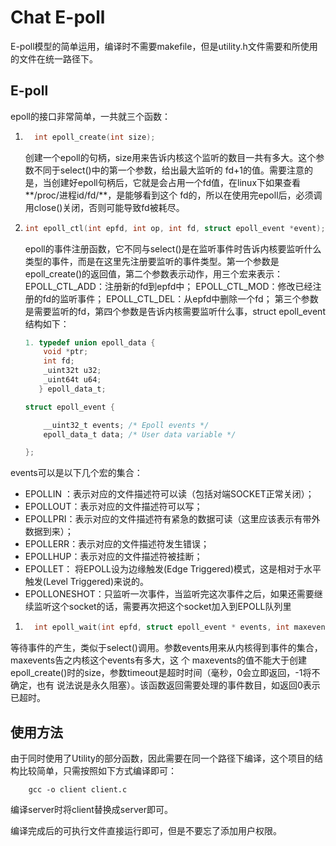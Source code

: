 # Chat E-poll
E-poll模型的简单运用，编译时不需要makefile，但是utility.h文件需要和所使用的文件在统一路径下。



## E-poll

 epoll的接口非常简单，一共就三个函数：
1. ```c
     int epoll_create(int size); 
   ```


     创建一个epoll的句柄，size用来告诉内核这个监听的数目一共有多大。这个参数不同于select()中的第一个参数，给出最大监听的 fd+1的值。需要注意的是，当创建好epoll句柄后，它就是会占用一个fd值，在linux下如果查看**/proc/进程id/fd/**，是能够看到这个 fd的，所以在使用完epoll后，必须调用close()关闭，否则可能导致fd被耗尽。

2. ```c
   int epoll_ctl(int epfd, int op, int fd, struct epoll_event *event);
   ```

   epoll的事件注册函数，它不同与select()是在监听事件时告诉内核要监听什么类型的事件，而是在这里先注册要监听的事件类型。第一个参数是epoll_create()的返回值，第二个参数表示动作，用三个宏来表示：
   EPOLL_CTL_ADD：注册新的fd到epfd中；
   EPOLL_CTL_MOD：修改已经注册的fd的监听事件；
   EPOLL_CTL_DEL：从epfd中删除一个fd；
   第三个参数是需要监听的fd，第四个参数是告诉内核需要监听什么事，struct epoll_event结构如下：
   ​

   ```c
   1. typedef union epoll_data {
       void *ptr;
       int fd;
       _uint32t u32;
       _uint64t u64;
      } epoll_data_t;

   struct epoll_event {

       __uint32_t events; /* Epoll events */
       epoll_data_t data; /* User data variable */

   };

   ```

events可以是以下几个宏的集合：

* EPOLLIN ：表示对应的文件描述符可以读（包括对端SOCKET正常关闭）；
* EPOLLOUT：表示对应的文件描述符可以写；
* EPOLLPRI：表示对应的文件描述符有紧急的数据可读（这里应该表示有带外数据到来）；
* EPOLLERR：表示对应的文件描述符发生错误；
* EPOLLHUP：表示对应的文件描述符被挂断；
* EPOLLET： 将EPOLL设为边缘触发(Edge Triggered)模式，这是相对于水平触发(Level Triggered)来说的。
* EPOLLONESHOT：只监听一次事件，当监听完这次事件之后，如果还需要继续监听这个socket的话，需要再次把这个socket加入到EPOLL队列里



1. ```c
     int epoll_wait(int epfd, struct epoll_event * events, int maxevents, int timeout);
   ```

等待事件的产生，类似于select()调用。参数events用来从内核得到事件的集合，maxevents告之内核这个events有多大，这 个 maxevents的值不能大于创建epoll_create()时的size，参数timeout是超时时间（毫秒，0会立即返回，-1将不确定，也有 说法说是永久阻塞）。该函数返回需要处理的事件数目，如返回0表示已超时。



## 使用方法

由于同时使用了Utility的部分函数，因此需要在同一个路径下编译，这个项目的结构比较简单，只需按照如下方式编译即可：

```shell
	gcc -o client client.c
```



编译server时将client替换成server即可。

编译完成后的可执行文件直接运行即可，但是不要忘了添加用户权限。